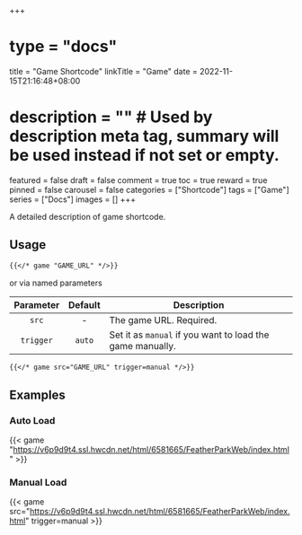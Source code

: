 +++
# type = "docs"
title = "Game Shortcode"
linkTitle = "Game"
date = 2022-11-15T21:16:48+08:00
# description = "" # Used by description meta tag, summary will be used instead if not set or empty.
featured = false
draft = false
comment = true
toc = true
reward = true
pinned = false
carousel = false
categories = ["Shortcode"]
tags = ["Game"]
series = ["Docs"]
images = []
+++

A detailed description of game shortcode.

<!--more-->

## Usage

```markdown
{{</* game "GAME_URL" */>}}
```

or via named parameters

| Parameter | Default | Description
|:-:|:-:|---
| `src` | - | The game URL. Required.
| `trigger` | `auto` | Set it as `manual` if you want to load the game manually.

```markdown
{{</* game src="GAME_URL" trigger=manual */>}}
```

## Examples

### Auto Load

{{< game "https://v6p9d9t4.ssl.hwcdn.net/html/6581665/FeatherParkWeb/index.html" >}}

### Manual Load

{{< game src="https://v6p9d9t4.ssl.hwcdn.net/html/6581665/FeatherParkWeb/index.html" trigger=manual >}}
